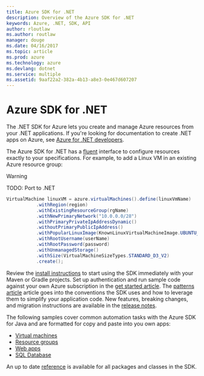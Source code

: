 ```yaml
---
title: Azure SDK for .NET
description: Overview of the Azure SDK for .NET
keywords: Azure, .NET, SDK, API
author: rloutlaw
ms.author: routlaw
manager: douge
ms.date: 04/16/2017
ms.topic: article
ms.prod: azure
ms.technology: azure
ms.devlang: dotnet
ms.service: multiple
ms.assetid: 9aaf22a2-382a-4b13-a8e3-0e467d607207
---
```


# Azure SDK for .NET

The .NET SDK for Azure lets you create and manage Azure resources from your .NET applications. If you're looking for documentation to create .NET apps on Azure, see [Azure for .NET developers](https://review.docs.microsoft.com/en-us/azure/dotnet/index?branch=pr-en-us-9857).

The Azure SDK for .NET has a [fluent](dotnet-sdk-azure-patterns.md) interface to configure resources exactly to your specifications. For example, to add a Linux VM in an existing Azure resource group:

> [!WARNING]
> TODO: Port to .NET

```csharp
VirtualMachine linuxVM = azure.virtualMachines().define(linuxVmName)
           .withRegion(region)
           .withExistingResourceGroup(rgName)
           .withNewPrimaryNetwork("10.0.0.0/28")
           .withPrimaryPrivateIpAddressDynamic()
           .withoutPrimaryPublicIpAddress()
           .withPopularLinuxImage(KnownLinuxVirtualMachineImage.UBUNTU_SERVER_16_04_LTS)
           .withRootUsername(userName)
           .withRootPassword(password)
           .withUnmanagedStorage()
           .withSize(VirtualMachineSizeTypes.STANDARD_D3_V2)
           .create();
 ```

Review the [install instructions](dotnet-sdk-azure-install.md) to start using the SDK immediately with your Maven or Gradle projects. Set up authentication and run sample code against your own Azure subscription in the [get started article](dotnet-sdk-azure-get-started.md). The [patterns article](dotnet-sdk-azure-patterns.md) article goes into the conventions the SDK uses and how to leverage them to simplify your application code. New features, breaking changes, and migration instructions are available in the [release notes](dotnet-sdk-release-notes.md).

The following samples cover common automation tasks with the Azure SDK for Java and are formatted for copy and paste into you own apps:

- [Virtual machines](dotnet-sdk-azure-virtual-machine-samples.md)
- [Resource groups](dotnet-sdk-azure-resource-groups-samples.md)
- [Web apps](dotnet-sdk-azure-web-apps-samples.md)
- [SQL Database](dotnet-sdk-azure-sql-database-samples.md)

An up to date [reference](dotnet-sdk-reference.md) is available for all packages and classes in the SDK.